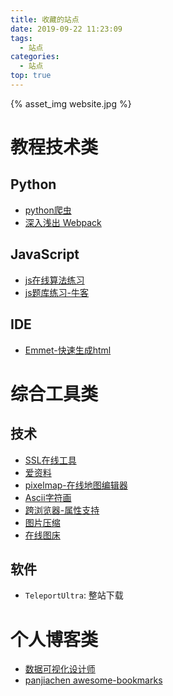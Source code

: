 ```yaml
---
title: 收藏的站点
date: 2019-09-22 11:23:09
tags: 
  - 站点
categories:
  - 站点
top: true
---
```


{% asset_img website.jpg %}

<!-- more -->

# 教程技术类

## Python

* [python爬虫](https://python3webspider.cuiqingcai.com)
* [深入浅出 Webpack](http://webpack.wuhaolin.cn/)

## JavaScript

* [js在线算法练习](https://www.lintcode.com/)
* [js题库练习-牛客](https://www.nowcoder.com/)

## IDE

* [Emmet-快速生成html](https://docs.emmet.io/)

# 综合工具类

## 技术

* [SSL在线工具](https://www.ssleye.com/)
* [爱资料](http://www.toolnb.com/)
* [pixelmap-在线地图编辑器](https://pixelmap.amcharts.com/#)
* [Ascii字符画](http://www.network-science.de/ascii/)
* [跨浏览器-属性支持](https://caniuse.com/)
* [图片压缩](https://www.iloveimg.com/zh-cn)
* [在线图床](https://imgchr.com)

## 软件

* `TeleportUltra`: 整站下载

# 个人博客类

* [数据可视化设计师](https://wangyasai.github.io/)
* [panjiachen awesome-bookmarks](https://panjiachen.github.io/awesome-bookmarks/)
